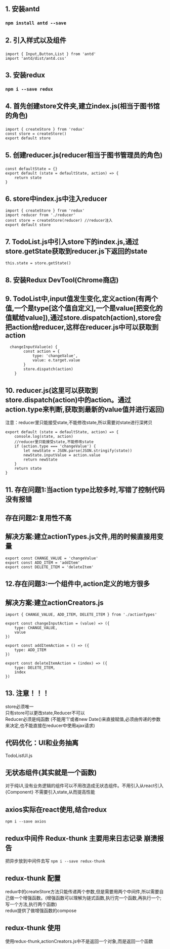 

## 1. 安装antd

### `npm install antd --save`

## 2. 引入样式以及组件

### 
```
import { Input,Button,List } from 'antd'
import 'antd/dist/antd.css'
```

## 3. 安装redux

### `npm i --save redux`

## 4. 首先创建store文件夹,建立index.js(相当于图书馆的角色)

### 
```
import { createStore } from 'redux'
const store = createStore()
export default store
```

## 5. 创建reducer.js(reducer相当于图书管理员的角色)

### 
```
const defaultState = {}
export default (state = defaultState, action) => {
    return state
}
```

## 6. store中index.js中注入reducer

```
import { createStore } from 'redux'
import reducer from './reducer'
const store = createStore(reducer) //reducer注入
export default store
```

## 7. TodoList.js中引入store下的index.js,通过store.getState获取到reducer.js下返回的state

```
this.state = store.getState()
```

## 8. 安装Redux DevTool(Chrome商店)

## 9. TodoList中,input值发生变化,定义action(有两个值,一个是type[这个值自定义],一个是value[把变化的值赋给value]),通过store.dispatch(action),store会把action给reducer,这样在reducer.js中可以获取到action

```
  changeInputValue(e) {
        const action = {
            type: 'changeValue',
            value: e.target.value
        }
        store.dispatch(action)
    }

```
## 10. reducer.js(这里可以获取到store.dispatch(action)中的action。通过action.type来判断,获取到最新的value值并进行返回)
注意：reducer里只能接受state,不能修改state,所以需要对state进行深拷贝

```
export default (state = defaultState, action) => {
    console.log(state, action)
    //reducer里只能接受state,不能修改state
    if (action.type === 'changeValue') {
        let newState = JSON.parse(JSON.stringify(state))
        newState.inputValue = action.value
        return newState
    }
    return state
}
```

## 11. 存在问题1:当action type比较多时,写错了控制代码没有报错<br>
## 存在问题2:复用性不高 <br>
## 解决方案:建立actionTypes.js文件,用的时候直接用变量
```
export const CHANGE_VALUE = 'changeValue'
export const ADD_ITEM = 'addItem'
export const DELETE_ITEM = 'deleteItem'
```

## 12.存在问题3:一个组件中,action定义的地方很多
## 解决方案:建立actionCreators.js
```
import { CHANGE_VALUE, ADD_ITEM, DELETE_ITEM } from './actionTypes'

export const changeInputAction = (value) => ({
    type: CHANGE_VALUE,
    value
})

export const addItemAction = () => ({
    type: ADD_ITEM
})

export const deleteItemAction = (index) => ({
    type: DELETE_ITEM,
    index
})

```

## 13. 注意！！！
store必须唯一 <br>
只有store可以更改state,Reducer不可以 <br>
Reducer必须是纯函数 (不能用'1'或者new Date()来直接赋值,必须由传递的参数来决定,也不能直接在reducer中使用ajax请求)

## 代码优化：UI和业务抽离
TodoListUI.js

## 无状态组件(其实就是一个函数)
对于纯UI,没有业务逻辑的组件可以不用改造成无状态组件。不用引入从react引入{Component} 不需要引入state,从而提高性能

## axios实际在react使用,结合redux
`npm i --save axios`

## redux中间件  Redux-thunk  主要用来日志记录 崩溃报告
把异步放到中间件去写
`npm i --save redux-thunk`

## redux-thunk 配置

redux中的createStore方法只能传递两个参数,但是需要用两个中间件,所以需要自己做一个增强函数。(增强函数可以理解为链式函数,执行完一个函数,再执行一个;写一个方法,执行两个函数) <br>
redux提供了做增强函数的compose

## redux-thunk 使用
使用redux-thunk,actionCreators.js中不是返回一个对象,而是返回一个函数

